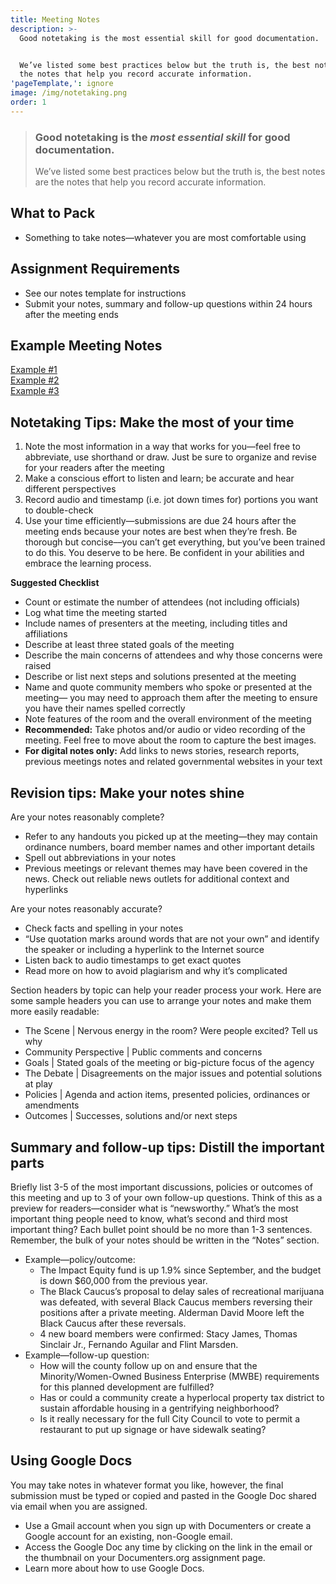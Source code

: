 ```yaml
---
title: Meeting Notes
description: >-
  Good notetaking is the most essential skill for good documentation.


  We’ve listed some best practices below but the truth is, the best notes are
  the notes that help you record accurate information.
'pageTemplate,': ignore
image: /img/notetaking.png
order: 1
---
```

> ### Good notetaking is the _most essential skill_ for good documentation.
>
> We’ve listed some best practices below but the truth is, the best notes are the notes that help you record accurate information.

## What to Pack

* Something to take notes—whatever you are most comfortable using

## Assignment Requirements

* See our notes template for instructions
* Submit your notes, summary and follow-up questions within 24 hours after the meeting ends

## Example Meeting Notes

[Example #1](https://docs.google.com/document/d/13J_QM7jRxJos1ggWHFa_iQeA9-f0svK4r79TCxAhfBs/edit)\
[Example #2](https://docs.google.com/document/u/2/d/1FLbPcEiXfvcL6N3yiLkRNhU6J1BIerfUsTtMAqupQD0/edit)\
[Example #3](https://docs.google.com/document/d/1a-7ZLD716WpanGa-DqyhPdrA9WeBAUkhs_16K8DePS0/edit?usp=sharing)

## Notetaking Tips: Make the most of your time

1. Note the most information in a way that works for you—feel free to abbreviate, use shorthand or draw. Just be sure to organize and revise for your readers after the meeting
2. Make a conscious effort to listen and learn; be accurate and hear different perspectives
3. Record audio and timestamp (i.e. jot down times for) portions you want to double-check
4. Use your time efficiently—submissions are due 24 hours after the meeting ends because your notes are best when they’re fresh. Be thorough but concise––you can’t get everything, but you’ve been trained to do this. You deserve to be here. Be confident in your abilities and embrace the learning process.

**Suggested Checklist**

* Count or estimate the number of attendees (not including officials)
* Log what time the meeting started
* Include names of presenters at the meeting, including titles and affiliations
* Describe at least three stated goals of the meeting
* Describe the main concerns of attendees and why those concerns were raised
* Describe or list next steps and solutions presented at the meeting
* Name and quote community members who spoke or presented at the meeting— you may need to approach them after the meeting to ensure you have their names spelled correctly
* Note features of the room and the overall environment of the meeting
* **Recommended:** Take photos and/or audio or video recording of the meeting. Feel free to move about the room to capture the best images.
* **For digital notes only:** Add links to news stories, research reports, previous meetings notes and related governmental websites in your text

## Revision tips: Make your notes shine

Are your notes reasonably complete?

* Refer to any handouts you picked up at the meeting—they may contain ordinance numbers, board member names and other important details 
* Spell out abbreviations in your notes
* Previous meetings or relevant themes may have been covered in the news. Check out reliable news outlets for additional context and hyperlinks

Are your notes reasonably accurate?

* Check facts and spelling in your notes
* “Use quotation marks around words that are not your own” and identify the speaker or including a hyperlink to the Internet source
* Listen back to audio timestamps to get exact quotes
* Read more on how to avoid plagiarism and why it’s complicated

Section headers by topic can help your reader process your work. Here are some sample headers you can use to arrange your notes and make them more easily readable:

* The Scene | Nervous energy in the room? Were people excited? Tell us why
* Community Perspective | Public comments and concerns
* Goals | Stated goals of the meeting or big-picture focus of the agency
* The Debate | Disagreements on the major issues and potential solutions at play
* Policies | Agenda and action items, presented policies, ordinances or amendments
* Outcomes | Successes, solutions and/or next steps

## Summary and follow-up tips: Distill the important parts

Briefly list 3-5 of the most important discussions, policies or outcomes of this meeting and up to 3 of your own follow-up questions. Think of this as a preview for readers—consider what is “newsworthy.” What’s the most important thing people need to know, what’s second and third most important thing? Each bullet point should be no more than 1-3 sentences. Remember, the bulk of your notes should be written in the “Notes” section.

* Example—policy/outcome:
  * The Impact Equity fund is up 1.9% since September, and the budget is down $60,000 from the previous year.
  * The Black Caucus’s proposal to delay sales of recreational marijuana was defeated, with several Black Caucus members reversing their positions after a private meeting. Alderman David Moore left the Black Caucus after these reversals.
  * 4 new board members were confirmed: Stacy James, Thomas Sinclair Jr., Fernando Aguilar and Flint Marsden.
* Example—follow-up question:
  * How will the county follow up on and ensure that the Minority/Women-Owned Business Enterprise (MWBE) requirements for this planned development are fulfilled?
  * Has or could a community create a hyperlocal property tax district to sustain affordable housing in a gentrifying neighborhood?
  * Is it really necessary for the full City Council to vote to permit a restaurant to put up signage or have sidewalk seating?

## Using Google Docs

You may take notes in whatever format you like, however, the final submission must be typed or copied and pasted in the Google Doc shared via email when you are assigned.

* Use a Gmail account when you sign up with Documenters or create a Google account for an existing, non-Google email.
* Access the Google Doc any time by clicking on the link in the email or the thumbnail on your Documenters.org assignment page.
* Learn more about how to use Google Docs.
